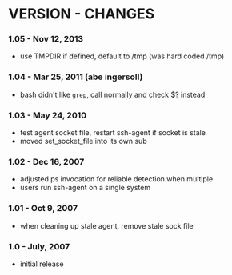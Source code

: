
# VERSION - CHANGES

### 1.05 - Nov 12, 2013

* use TMPDIR if defined, default to /tmp (was hard coded /tmp)

### 1.04 - Mar 25, 2011 (abe ingersoll)

* bash didn't like `grep`, call normally and check $? instead

### 1.03 - May 24, 2010

* test agent socket file, restart ssh-agent if socket is stale
* moved set_socket_file into its own sub

### 1.02 - Dec 16, 2007

* adjusted ps invocation for reliable detection when multiple 
* users run ssh-agent on a single system

### 1.01 - Oct 9, 2007 

* when cleaning up stale agent, remove stale sock file

### 1.0 - July, 2007

* initial release

